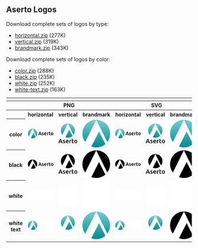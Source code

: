 ## Aserto Logos
Download complete sets of logos by type:
<ul>
  <li><a href="https://github.com/aserto-dev/artwork/releases/download/v0.0.1/horizontal.zip">horizontal.zip</a> (277K)</li>
  <li><a href="https://github.com/aserto-dev/artwork/releases/download/v0.0.1/vertical.zip">vertical.zip</a> (319K)</li>
  <li><a href="https://github.com/aserto-dev/artwork/releases/download/v0.0.1/brandmark.zip">brandmark.zip</a> (343K)</li>
</ul>

Download complete sets of logos by color:
<ul>
  <li><a href="https://github.com/aserto-dev/artwork/releases/download/v0.0.2/color.zip">color.zip</a> (288K)</li>
  <li><a href="https://github.com/aserto-dev/artwork/releases/download/v0.0.2/black.zip">black.zip</a> (235K)</li>
  <li><a href="https://github.com/aserto-dev/artwork/releases/download/v0.0.2/white.zip">white.zip</a> (252K)</li>
  <li><a href="https://github.com/aserto-dev/artwork/releases/download/v0.0.2/white-text.zip">white-text.zip</a> (163K)</li>
</ul>

<table>
    <tr>
    	<th colspan="7"></th>
    </tr>
    <tr>
        <th></th>
        <th colspan="3">PNG</th>
        <th colspan="3">SVG</th>
    </tr>
    <tr>
        <th></th>
        <th>horizontal</th>
        <th>vertical</th>
        <th>brandmark</th>
        <th>horizontal</th>
        <th>vertical</th>
        <th>brandmark</th>
    </tr>
    <tr>
        <th>color</th>
        <td><img src="./horizontal/color/aserto-horizontal-color.png" width="200"></td>
        <td><img src="./vertical/color/aserto-vertical-color.png" width="95"></td>
        <td><img src="./brandmark/color/aserto-brandmark-color.png" width="75"></td>
        <td><img src="./horizontal/color/aserto-horizontal-color.svg" width="200"></td>
        <td><img src="./vertical/color/aserto-vertical-color.svg" width="95"></td>
        <td><img src="./brandmark/color/aserto-brandmark-color.svg" width="75"></td>
    </tr>
    <tr>
        <th>black</th>
        <td><img src="./horizontal/black/aserto-horizontal-black.png" width="200"></td>
        <td><img src="./vertical/black/aserto-vertical-black.png" width="95"></td>
        <td><img src="./brandmark/black/aserto-brandmark-black.png" width="75"></td>
        <td><img src="./horizontal/black/aserto-horizontal-black.svg" width="200"></td>
        <td><img src="./vertical/black/aserto-vertical-black.svg" width="95"></td>
        <td><img src="./brandmark/black/aserto-brandmark-black.svg" width="75"></td>
    </tr>
    <tr>
        <th>white</th>
        <td><img src="./horizontal/white/aserto-horizontal-white.png" width="200"></td>
        <td><img src="./vertical/white/aserto-vertical-white.png" width="95"></td>
        <td><img src="./brandmark/white/aserto-brandmark-white.png" width="75"></td>
        <td><img src="./horizontal/white/aserto-horizontal-white.svg" width="200"></td>
        <td><img src="./vertical/white/aserto-vertical-white.svg" width="95"></td>
        <td><img src="./brandmark/white/aserto-brandmark-white.svg" width="75"></td>
    </tr>
    <tr>
    </tr>
    <tr>
        <th>white text</th>
        <td><img src="./horizontal/white-text/aserto-horizontal-white-text.png" width="200"></td>
        <td><img src="./vertical/white-text/aserto-vertical-color-white-text.png" width="95"></td>
        <td><img src="./brandmark/color/aserto-brandmark-color.png" width="75"></td>
        <td><img src="./horizontal/white-text/aserto-horizontal-white-text.svg" width="200"></td>
        <td><img src="./vertical/white-text/aserto-vertical-color-white-text.svg" width="95"></td>
        <td><img src="./brandmark/black/aserto-brandmark-black.svg" width="75"></td>
    </tr>
</table>
